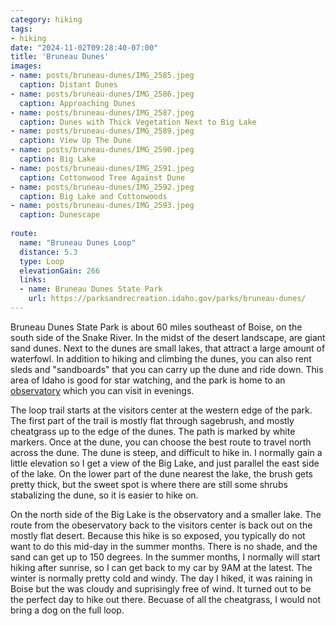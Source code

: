 ```yaml
---
category: hiking
tags: 
- hiking
date: "2024-11-02T09:28:40-07:00"
title: 'Bruneau Dunes'
images:
- name: posts/bruneau-dunes/IMG_2585.jpeg
  caption: Distant Dunes
- name: posts/bruneau-dunes/IMG_2586.jpeg
  caption: Approaching Dunes
- name: posts/bruneau-dunes/IMG_2587.jpeg
  caption: Dunes with Thick Vegetation Next to Big Lake
- name: posts/bruneau-dunes/IMG_2589.jpeg
  caption: View Up The Dune
- name: posts/bruneau-dunes/IMG_2590.jpeg
  caption: Big Lake
- name: posts/bruneau-dunes/IMG_2591.jpeg
  caption: Cottonwood Tree Against Dune
- name: posts/bruneau-dunes/IMG_2592.jpeg
  caption: Big Lake and Cottonwoods
- name: posts/bruneau-dunes/IMG_2593.jpeg
  caption: Dunescape
 
route:
  name: "Bruneau Dunes Loop"
  distance: 5.3
  type: Loop
  elevationGain: 266
  links: 
  - name: Bruneau Dunes State Park
    url: https://parksandrecreation.idaho.gov/parks/bruneau-dunes/
---
```

Bruneau Dunes State Park is about 60 miles southeast of Boise, on the south side of the Snake River.  In the midst of the desert landscape, are giant sand dunes.  Next to the dunes are small lakes, that attract a large amount of waterfowl.  In addition to hiking and climbing the dunes, you can also rent sleds and "sandboards" that you can carry up the dune and ride down.  This area of Idaho is good for star watching, and the park is home to an [observatory](https://parksandrecreation.idaho.gov/parks/bruneau-dunes/observatory/) which you can visit in evenings.  

The loop trail starts at the visitors center at the western edge of the park.  The first part of the trail is mostly flat through sagebrush, and mostly cheatgrass up to the edge of the dunes.  The path is marked by white markers.  Once at the dune, you can choose the best route to travel north across the dune.  The dune is steep, and difficult to hike in.  I normally gain a little elevation so I get a view of the Big Lake, and just parallel the east side of the lake.  On the lower part of the dune nearest the lake, the brush gets pretty thick, but the sweet spot is where there are still some shrubs stabalizing the dune, so it is easier to hike on.

On the north side of the Big Lake is the observatory and a smaller lake.  The route from the obeservatory back to the visitors center is back out on the mostly flat desert.  Because this hike is so exposed, you typically do not want to do this mid-day in the summer months.  There is no shade, and the sand can get up to 150 degrees.  In the summer months, I normally will start hiking after sunrise, so I can get back to my car by 9AM at the latest.  The winter is normally pretty cold and windy.  The day I hiked, it was raining in Boise but the was cloudy and suprisingly free of wind.  It turned out to be the perfect day to hike out there.  Becuase of all the cheatgrass, I would not bring a dog on the full loop.  